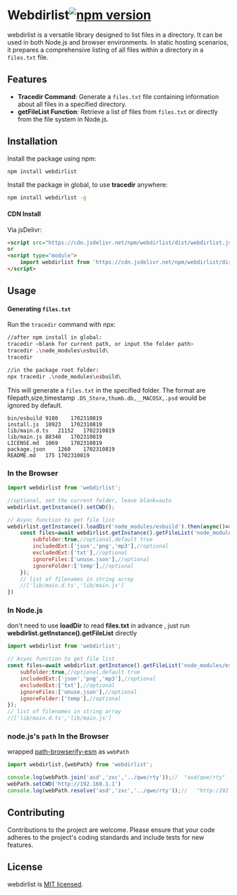 # Webdirlist[![npm version](https://img.shields.io/npm/v/webdirlist.svg?logo=npm)](https://www.npmjs.com/package/webdirlist)

webdirlist is a versatile library designed to list files in a directory. It can be used in both Node.js and browser environments. In static hosting scenarios, it prepares a comprehensive listing of all files within a directory in a `files.txt` file. 

## Features

- **Tracedir Command**: Generate a `files.txt` file containing information about all files in a specified directory.
- **getFileList Function**: Retrieve a list of files from `files.txt` or directly from the file system in Node.js.

## Installation

Install the package using npm:

```sh
npm install webdirlist
```

Install the package in global, to use **tracedir**  anywhere:

```sh
npm install webdirlist -g
```

#### CDN Install

Via jsDelivr:

```html
<script src="https://cdn.jsdelivr.net/npm/webdirlist/dist/webdirlist.js"></script>
or
<script type="module">
    import webdirlist from 'https://cdn.jsdelivr.net/npm/webdirlist/dist/webdirlist.esm.js';
</script>
```

## Usage

#### Generating `files.txt`

Run the `tracedir` command with npx:

```sh
//after npm install in global:
tracedir <blank for current path, or input the folder path>
tracedir .\node_modules\esbuild\
tracedir 

//in the package root folder:
npx tracedir .\node_modules\esbuild\
```

This will generate a `files.txt` in the specified folder. The format are filepath,size,timestamp
`.DS_Store,thumb.db,__MACOSX,.psd` would be ignored by default.

```
bin/esbuild	9180	1702310819
install.js	10923	1702310819
lib/main.d.ts	21152	1702310819
lib/main.js	88340	1702310819
LICENSE.md	1069	1702310819
package.json	1260	1702310819
README.md	175	1702310819
```

### In the Browser

```javascript
import webdirlist from 'webdirlist';

//optional, set the current folder, leave blank=auto
webdirlist.getInstance().setCWD();

// Async function to get file list
webdirlist.getInstance().loadDir('node_modules/esbuild').then(async()=>{
    const files=await webdirlist.getInstance().getFileList('node_modules/esbuild/lib',{
        subfolder:true,//optional,default true
        includedExt:['json','png','mp3'],//optional
        excludedExt:['txt'],//optional
        ignoreFiles:['unuse.json'],//optional
        ignoreFolder:['temp'],//optional
    });
    // list of filenames in string array
    //['lib/main.d.ts','lib/main.js']
})
```

### In Node.js

don't need to use **loadDir** to read **files.txt** in advance , just run **webdirlist.getInstance().getFileList** directly 

```javascript
import webdirlist from 'webdirlist';

// Async function to get file list
const files=await webdirlist.getInstance().getFileList('node_modules/esbuild/lib',{
    subfolder:true,//optional,default true
    includedExt:['json','png','mp3'],//optional
    excludedExt:['txt'],//optional
    ignoreFiles:['unuse.json'],//optional
    ignoreFolder:['temp'],//optional
});
// list of filenames in string array
//['lib/main.d.ts','lib/main.js']
```

### node.js's `path` In the Browser

wrapped [path-browserify-esm](https://www.npmjs.com/package/path-browserify-esm) as `webPath`

```javascript
import webdirlist,{webPath} from 'webdirlist';

console.log(webPath.join('asd','zxc','../qwe/rty'));//  "asd/qwe/rty"
webPath.setCWD('http://192.168.1.1')
console.log(webPath.resolve('asd','zxc','../qwe/rty'));//   "http:/192.168.1.1/asd/qwe/rty"

```

## Contributing

Contributions to the project are welcome. Please ensure that your code adheres to the project's coding standards and include tests for new features.

## License

webdirlist is [MIT licensed](./LICENSE).